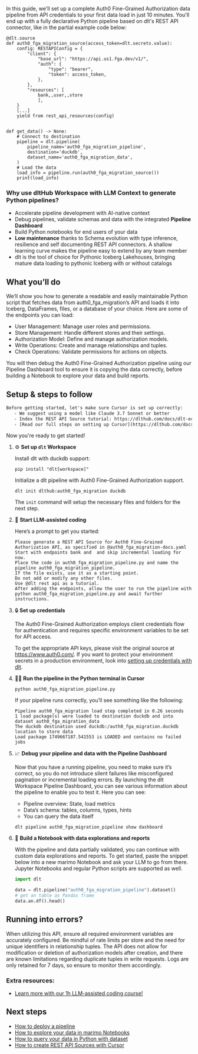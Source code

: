 In this guide, we'll set up a complete Auth0 Fine-Grained Authorization data pipeline from API credentials to your first data load in just 10 minutes. You'll end up with a fully declarative Python pipeline based on dlt's REST API connector, like in the partial example code below:

```python-outcome
@dlt.source
def auth0_fga_migration_source(access_token=dlt.secrets.value):
    config: RESTAPIConfig = {
        "client": {
            "base_url": "https://api.us1.fga.dev/v1/",
            "auth": {
                "type": "bearer",
                "token": access_token,
            },
        },
        "resources": [
            bank,,user,,store
            ],
    }
    [...]
    yield from rest_api_resources(config)


def get_data() -> None:
    # Connect to destination
    pipeline = dlt.pipeline(
        pipeline_name='auth0_fga_migration_pipeline',
        destination='duckdb',
        dataset_name='auth0_fga_migration_data', 
    )
    # Load the data
    load_info = pipeline.run(auth0_fga_migration_source())
    print(load_info) 
```

### Why use dltHub Workspace with LLM Context to generate Python pipelines?

- Accelerate pipeline development with AI-native context
- Debug pipelines, validate schemas and data with the integrated **Pipeline Dashboard**
- Build Python notebooks for end users of your data
- **Low maintenance** thanks to Schema evolution with type inference, resilience and self documenting REST API connectors. A shallow learning curve makes the pipeline easy to extend by any team member
- dlt is the tool of choice for Pythonic Iceberg Lakehouses, bringing mature data loading to pythonic Iceberg with or without catalogs

## What you’ll do

We’ll show you how to generate a readable and easily maintainable Python script that fetches data from auth0_fga_migration’s API and loads it into Iceberg, DataFrames, files, or a database of your choice. Here are some of the endpoints you can load:

- User Management: Manage user roles and permissions.
- Store Management: Handle different stores and their settings.
- Authorization Model: Define and manage authorization models.
- Write Operations: Create and manage relationships and tuples.
- Check Operations: Validate permissions for actions on objects.

You will then debug the Auth0 Fine-Grained Authorization pipeline using our Pipeline Dashboard tool to ensure it is copying the data correctly, before building a Notebook to explore your data and build reports.

## Setup & steps to follow

```default
Before getting started, let's make sure Cursor is set up correctly:
   - We suggest using a model like Claude 3.7 Sonnet or better
   - Index the REST API Source tutorial: https://dlthub.com/docs/dlt-ecosystem/verified-sources/rest_api/ and add it to context as **@dlt rest api**
   - [Read our full steps on setting up Cursor](https://dlthub.com/docs/dlt-ecosystem/llm-tooling/cursor-restapi#23-configuring-cursor-with-documentation)
```

Now you're ready to get started!

1. ⚙️ **Set up `dlt` Workspace**
    
    Install dlt with duckdb support:
    ```shell
    pip install "dlt[workspace]"
    ```

    Initialize a dlt pipeline with Auth0 Fine-Grained Authorization support.
    ```shell
    dlt init dlthub:auth0_fga_migration duckdb
    ```

    The `init` command will setup the necessary files and folders for the next step.
    
2. 🤠 **Start LLM-assisted coding**
    
    Here’s a prompt to get you started:
    
    ```prompt
    Please generate a REST API Source for Auth0 Fine-Grained Authorization API, as specified in @auth0_fga_migration-docs.yaml 
    Start with endpoints bank and  and skip incremental loading for now. 
    Place the code in auth0_fga_migration_pipeline.py and name the pipeline auth0_fga_migration_pipeline. 
    If the file exists, use it as a starting point. 
    Do not add or modify any other files. 
    Use @dlt rest api as a tutorial. 
    After adding the endpoints, allow the user to run the pipeline with python auth0_fga_migration_pipeline.py and await further instructions.
    ```

    
3. 🔒 **Set up credentials** 
    
    The Auth0 Fine-Grained Authorization employs client credentials flow for authentication and requires specific environment variables to be set for API access.
    
    To get the appropriate API keys, please visit the original source at https://www.auth0.com/.
    If you want to protect your environment secrets in a production environment, look into [setting up credentials with dlt](https://dlthub.com/docs/walkthroughs/add_credentials).
    
4. 🏃‍♀️ **Run the pipeline in the Python terminal in Cursor**
    
    ```shell
    python auth0_fga_migration_pipeline.py
    ```
    
    If your pipeline runs correctly, you’ll see something like the following:
    
    ```shell
    Pipeline auth0_fga_migration load step completed in 0.26 seconds
    1 load package(s) were loaded to destination duckdb and into dataset auth0_fga_migration_data
    The duckdb destination used duckdb:/auth0_fga_migration.duckdb location to store data
    Load package 1749667187.541553 is LOADED and contains no failed jobs
    ```
    
5. 📈 **Debug your pipeline and data with the Pipeline Dashboard**

    Now that you have a running pipeline, you need to make sure it’s correct, so you do not introduce silent failures like misconfigured pagination or incremental loading errors. By launching the dlt Workspace Pipeline Dashboard, you can see various information about the pipeline to enable you to test it. Here you can see:
    - Pipeline overview: State, load metrics
    - Data’s schema: tables, columns, types, hints
    - You can query the data itself
    
    ```shell
    dlt pipeline auth0_fga_migration_pipeline show dashboard
    ```
    
6. 🐍 **Build a Notebook with data explorations and reports**

    With the pipeline and data partially validated, you can continue with custom data explorations and reports. To get started, paste the snippet below into a new marimo Notebook and ask your LLM to go from there. Jupyter Notebooks and regular Python scripts are supported as well.

    
    ```python
    import dlt

   data = dlt.pipeline("auth0_fga_migration_pipeline").dataset()
   # get an table as Pandas frame
   data.an.df().head()
    ```

## Running into errors?

When utilizing this API, ensure all required environment variables are accurately configured. Be mindful of rate limits per store and the need for unique identifiers in relationship tuples. The API does not allow for modification or deletion of authorization models after creation, and there are known limitations regarding duplicate tuples in write requests. Logs are only retained for 7 days, so ensure to monitor them accordingly.

### Extra resources:

- [Learn more with our 1h LLM-assisted coding course!](https://www.youtube.com/watch?v=GGid70rnJuM)

## Next steps

- [How to deploy a pipeline](https://dlthub.com/docs/walkthroughs/deploy-a-pipeline)
- [How to explore your data in marimo Notebooks](https://dlthub.com/docs/general-usage/dataset-access/marimo)
- [How to query your data in Python with dataset](https://dlthub.com/docs/general-usage/dataset-access/dataset)
- [How to create REST API Sources with Cursor](https://dlthub.com/docs/dlt-ecosystem/llm-tooling/cursor-restapi)
